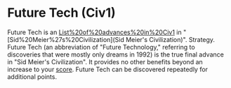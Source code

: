 # Future Tech (Civ1)

Future Tech is an [List%20of%20advances%20in%20Civ1](advance) in "[Sid%20Meier%27s%20Civilization](Sid Meier's Civilization)".
Strategy.
Future Tech (an abbreviation of "Future Technology," referring to discoveries that were mostly only dreams in 1992) is the true final advance in "Sid Meier's Civilization". It provides no other benefits beyond an increase to your [score](score).
Future Tech can be discovered repeatedly for additional points.